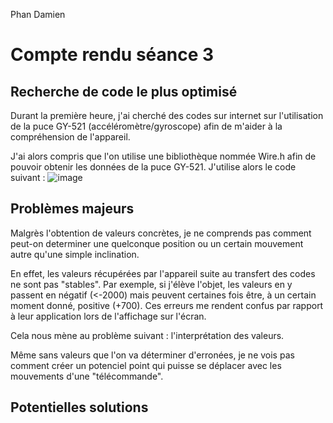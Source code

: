 Phan Damien

# Compte rendu séance 3

## Recherche de code le plus optimisé

Durant la première heure, j'ai cherché des codes sur internet sur l'utilisation de la puce GY-521 (accéléromètre/gyroscope) afin de m'aider à la compréhension de l'appareil.

J'ai alors compris que l'on utilise une bibliothèque nommée Wire.h afin de pouvoir obtenir les données de la puce GY-521.
J'utilise alors le code suivant :  ![image](C:\Utilisateurs\Damien\Bureau)

## Problèmes majeurs

Malgrès l'obtention de valeurs concrètes, je ne comprends pas comment peut-on determiner une quelconque position ou un certain mouvement autre qu'une simple inclination.

En effet, les valeurs récupérées par l'appareil suite au transfert des codes ne sont pas "stables".
Par exemple, si j'élève l'objet, les valeurs en y passent en négatif (<-2000) mais peuvent certaines fois être, à un certain moment donné, positive (+700).
Ces erreurs me rendent confus par rapport à leur application lors de l'affichage sur l'écran.

Cela nous mène au problème suivant : l'interprétation des valeurs.

Même sans valeurs que l'on va déterminer d'erronées, je ne vois pas comment créer un potenciel point qui puisse se déplacer avec les mouvements d'une "télécommande".

## Potentielles solutions

